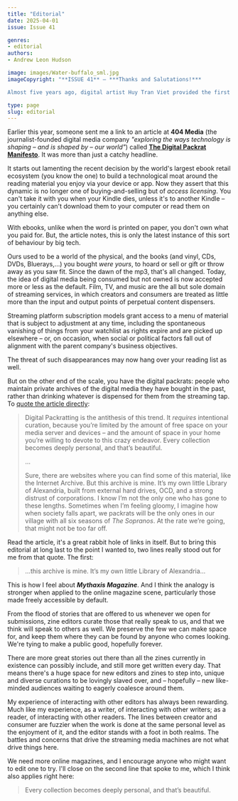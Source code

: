 ```yaml
---
title: "Editorial"
date: 2025-04-01
issue: Issue 41

genres:
- editorial
authors:
- Andrew Leon Hudson

image: images/Water-buffalo_sml.jpg
imageCopyright: "**ISSUE 41** – ***Thanks and Salutations!***

Almost five years ago, digital artist Huy Tran Viet provided the first cover art of Mythaxis Magazine's new design era, and we're delighted to feature his work again! Huy is a freelance concept artist and illustrator from Danang, Vietnam, and this time we have a striking blend of historical tradition and futuristic technology in *Year of the Water Buffalo*. You can see more of his work at [Cara](https://cara.app/novaillusionvda), a platform for artists and art enthusiasts."

type: page
slug: editorial
---
```


Earlier this year, someone sent me a link to an article at **404 Media** (the journalist-founded digital media company *"exploring the ways technology is shaping – and is shaped by – our world"*) called **[The Digital Packrat Manifesto](https://www.404media.co/the-digital-packrat-manifesto/)**. It was more than just a catchy headline.

It starts out lamenting the recent decision by the world's largest ebook retail ecosystem (you know the one) to build a technological moat around the reading material you enjoy via your device or app. Now they assert that this dynamic is no longer one of buying-and-selling but of *access licensing*. You can't take it with you when your Kindle dies, unless it's to another Kindle – you certainly can't download them to your computer or read them on anything else.

With ebooks, unlike when the word is printed on paper, you don't own what you paid for. But, the article notes, this is only the latest instance of this sort of behaviour by big tech.

Ours used to be a world of the physical, and the books (and vinyl, CDs, DVDs, Bluerays,...) you bought *were yours*, to hoard or sell or gift or throw away as you saw fit. Since the dawn of the mp3, that's all changed. Today, the idea of digital media being consumed but not owned is now accepted more or less as the default. Film, TV, and music are the all but sole domain of streaming services, in which creators and consumers are treated as little more than the input and output points of perpetual content dispensers.

Streaming platform subscription models grant access to a menu of material that is subject to adjustment at any time, including the spontaneous vanishing of things from your watchlist as rights expire and are picked up elsewhere – or, on occasion, when social or political factors fall out of alignment with the parent company's business objectives.

The threat of such disappearances may now hang over your reading list as well.

But on the other end of the scale, you have the digital packrats: people who maintain private archives of the digital media they have bought in the past, rather than drinking whatever is dispensed for them from the streaming tap. To [quote the article directly](https://www.404media.co/the-digital-packrat-manifesto/):

> Digital Packratting is the antithesis of this trend. It *requires* intentional curation, because you’re limited by the amount of free space on your media server and devices – and the amount of space in your home you’re willing to devote to this crazy endeavor. Every collection becomes deeply personal, and that’s beautiful.
>
> ...
>
> Sure, there are websites where you can find some of this material, like the Internet Archive. But this archive is mine. It’s my own little Library of Alexandria, built from external hard drives, OCD, and a strong distrust of corporations. I know I’m not the only one who has gone to these lengths. Sometimes when I’m feeling gloomy, I imagine how when society falls apart, we packrats will be the only ones in our village with all six seasons of *The Sopranos*. At the rate we’re going, that might not be too far off.

Read the article, it's a great rabbit hole of links in itself. But to bring this editorial at long last to the point I wanted to, two lines really stood out for me from that quote. The first:

> ...this archive is mine. It’s my own little Library of Alexandria...

This is how I feel about ***Mythaxis Magazine***. And I think the analogy is stronger when applied to the online magazine scene, particularly those made freely accessible by default.

From the flood of stories that are offered to us whenever we open for submissions, zine editors curate those that really speak to us, and that we think will speak to others as well. We preserve the few we can make space for, and keep them where they can be found by anyone who comes looking. We're tying to make a public good, hopefully forever.

There are more great stories out there than all the zines currently in existence can possibly include, and still more get written every day. That means there's a huge space for new editors and zines to step into, unique and diverse curations to be lovingly slaved over, and – hopefully – new like-minded audiences waiting to eagerly coalesce around them.

My experience of interacting with other editors has always been rewarding. Much like my experience, as a writer, of interacting with other writers; as a reader, of interacting with other readers. The lines between creator and consumer are fuzzier when the work is done at the same personal level as the enjoyment of it, and the editor stands with a foot in both realms. The battles and concerns that drive the streaming media machines are not what drive things here.

We need more online magazines, and I encourage anyone who might want to edit one to try. I'll close on the second line that spoke to me, which I think also applies right here:

> Every collection becomes deeply personal, and that’s beautiful.
